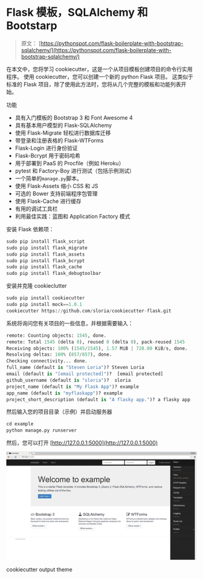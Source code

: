 # Flask 模板，SQLAlchemy 和 Bootstarp

> 原文： [https://pythonspot.com/flask-boilerplate-with-bootstrap-sqlalchemy/](https://pythonspot.com/flask-boilerplate-with-bootstrap-sqlalchemy/)

在本文中，您将学习 cookiecutter，这是一个从项目模板创建项目的命令行实用程序。 使用 cookiecutter，您可以创建一个新的 python Flask 项目。 这类似于标准的 Flask 项目，除了使用此方法时，您将从几个完整的模板和功能列表开始。

功能

*   具有入门模板的 Bootstrap 3 和 Font Awesome 4
*   具有基本用户模型的 Flask-SQLAlchemy
*   使用 Flask-Migrate 轻松进行数据库迁移
*   带登录和注册表格的 Flask-WTForms
*   Flask-Login 进行身份验证
*   Flask-Bcrypt 用于密码哈希
*   用于部署到 PaaS 的 Procfile（例如 Heroku）
*   pytest 和 Factory-Boy 进行测试（包括示例测试）
*   一个简单的`manage.py`脚本。
*   使用 Flask-Assets 缩小 CSS 和 JS
*   可选的 Bower 支持前端程序包管理
*   使用 Flask-Cache 进行缓存
*   有用的调试工具栏
*   利用最佳实践：蓝图和 Application Factory 模式

安装 Flask 依赖项：

```py
sudo pip install flask_script
sudo pip install flask_migrate
sudo pip install flask_assets
sudo pip install flask_bcrypt
sudo pip install flask_cache
sudo pip install flask_debugtoolbar

```

安装并克隆 cookieclutter

```py
sudo pip install cookiecutter
sudo pip install mock==1.0.1
cookiecutter https://github.com/sloria/cookiecutter-flask.git

```

系统将询问您有关项目的一些信息，并根据需要输入：

```py
remote: Counting objects: 1545, done.
remote: Total 1545 (delta 0), reused 0 (delta 0), pack-reused 1545
Receiving objects: 100% (1545/1545), 1.57 MiB | 720.00 KiB/s, done.
Resolving deltas: 100% (857/857), done.
Checking connectivity... done.
full_name (default is "Steven Loria")? Steven Loria
email (default is "[email protected]")?  [email protected]
github_username (default is "sloria")?  sloria
project_name (default is "My Flask App")? example
app_name (default is "myflaskapp")? example
project_short_description (default is "A flasky app.")? a flasky app

```

然后输入您的项目目录（示例）并启动服务器

```py
cd example
python manage.py runserver

```

然后，您可以打开 [http://127.0.0.1:5000](http://127.0.0.1:5000)

![cookiecutter](img/bbadfcdfb92f4eda0d40720b8d0e771e.jpg)

cookiecutter output theme